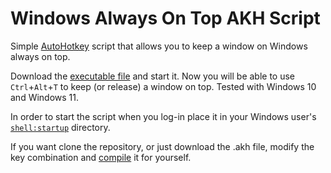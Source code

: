 # Windows Always On Top AKH Script
Simple [AutoHotkey](https://www.autohotkey.com/) script that allows you to keep a window on Windows always on top.

Download the [executable file](https://github.com/metalevel-tech/windows-always-on-top/releases/tag/v.0.1.0-ctrl-alt-t) and start it. Now you will be able to use `Ctrl`+`Alt`+`T` to keep (or release) a window on top. Tested with Windows 10 and Windows 11.

In order to start the script when you log-in place it in your Windows user's [`shell:startup`](https://www.softwareok.com/?seite=faq-Windows-10&faq=151) directory.

If you want clone the repository, or just download the .akh file, modify the key combination and [compile](https://www.autohotkey.com/docs/Scripts.htm#ahk2exe) it for yourself.
